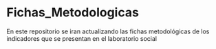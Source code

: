 # Fichas_Metodologicas
En este repositorio se iran actualizando las fichas metodológicas de los indicadores que se presentan en el laboratorio social
